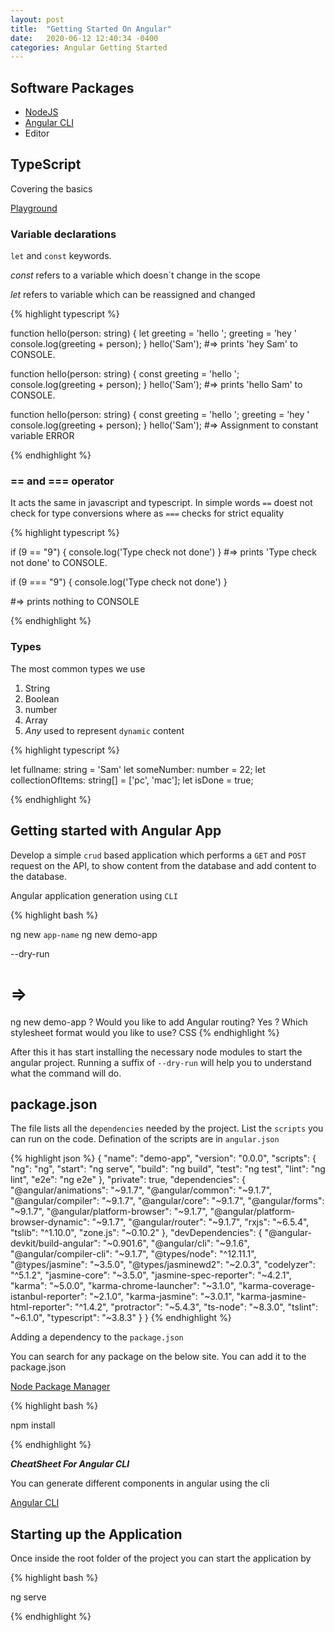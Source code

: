 ```yaml
---
layout: post
title:  "Getting Started On Angular"
date:   2020-06-12 12:40:34 -0400
categories: Angular Getting Started
---
```



## Software Packages

* [NodeJS][nodejs-download]
* [Angular CLI][angular-cli]
* Editor

[nodejs-download]: https://nodejs.org/en/download/
[angular-cli]:https://angular.io/cli

## TypeScript

Covering the basics

[Playground][online-playground]

[online-playground]: https://www.typescriptlang.org/play/index.html

### Variable declarations

`let` and `const` keywords.

*const* refers to a variable which doesn`t change in the scope

*let* refers to variable which can be reassigned and changed

{% highlight typescript %}

function hello(person: string) {
    let greeting = 'hello ';
    greeting = 'hey '
    console.log(greeting + person);
}
hello('Sam');
#=> prints 'hey Sam' to CONSOLE.

function hello(person: string) {
    const greeting = 'hello ';
    console.log(greeting + person);
}
hello('Sam');
#=> prints 'hello Sam' to CONSOLE.

function hello(person: string) {
    const greeting = 'hello ';
    greeting = 'hey '
    console.log(greeting + person);
}
hello('Sam');
#=> Assignment to constant variable ERROR

{% endhighlight %}

### == and === operator

It acts the same in javascript and typescript. In simple words `==` doest not check for type conversions where as `===` checks for strict equality

{% highlight typescript %}

if (9 == "9") {
    console.log('Type check not done')
}
#=> prints 'Type check not done' to CONSOLE.

if (9 === "9") {
    console.log('Type check not done')
} 

#=> prints nothing to CONSOLE

{% endhighlight %}

### Types

The most common types we use

1. String
2. Boolean
3. number
4. Array
5. _Any_ used to represent `dynamic` content

{% highlight typescript %}

let fullname: string = 'Sam'
let someNumber: number = 22;
let collectionOfItems: string[]  = ['pc', 'mac'];
let isDone = true;


{% endhighlight %}

## Getting started with Angular App

Develop a simple `crud`  based application which performs a `GET` and `POST` request on the API, to show content from the database and add content to the database.

Angular application generation using `CLI`

{% highlight bash %}

ng new `app-name`
ng new demo-app 

--dry-run

# =>
ng new demo-app
? Would you like to add Angular routing? Yes
? Which stylesheet format would you like to use? CSS
{% endhighlight %}

After this it has start installing the necessary node modules to start the angular project. Running a suffix of `--dry-run` will help you to understand what the command will do.

## package.json

The file lists all the `dependencies` needed by the project. List the `scripts` you can run on the code. Defination of the scripts are in `angular.json`

{% highlight json %}
{
  "name": "demo-app",
  "version": "0.0.0",
  "scripts": {
    "ng": "ng",
    "start": "ng serve",
    "build": "ng build",
    "test": "ng test",
    "lint": "ng lint",
    "e2e": "ng e2e"
  },
  "private": true,
  "dependencies": {
    "@angular/animations": "~9.1.7",
    "@angular/common": "~9.1.7",
    "@angular/compiler": "~9.1.7",
    "@angular/core": "~9.1.7",
    "@angular/forms": "~9.1.7",
    "@angular/platform-browser": "~9.1.7",
    "@angular/platform-browser-dynamic": "~9.1.7",
    "@angular/router": "~9.1.7",
    "rxjs": "~6.5.4",
    "tslib": "^1.10.0",
    "zone.js": "~0.10.2"
  },
  "devDependencies": {
    "@angular-devkit/build-angular": "~0.901.6",
    "@angular/cli": "~9.1.6",
    "@angular/compiler-cli": "~9.1.7",
    "@types/node": "^12.11.1",
    "@types/jasmine": "~3.5.0",
    "@types/jasminewd2": "~2.0.3",
    "codelyzer": "^5.1.2",
    "jasmine-core": "~3.5.0",
    "jasmine-spec-reporter": "~4.2.1",
    "karma": "~5.0.0",
    "karma-chrome-launcher": "~3.1.0",
    "karma-coverage-istanbul-reporter": "~2.1.0",
    "karma-jasmine": "~3.0.1",
    "karma-jasmine-html-reporter": "^1.4.2",
    "protractor": "~5.4.3",
    "ts-node": "~8.3.0",
    "tslint": "~6.1.0",
    "typescript": "~3.8.3"
  }
}
{% endhighlight %}

Adding a dependency to the `package.json`

You can search for any package on the below site. You can add it to the package.json

[Node Package Manager][npm]

[npm]: https://www.npmjs.com/

{% highlight bash %}

npm install

{% endhighlight %}

___CheatSheet For Angular CLI___ 

You can generate different components in angular using the cli

[Angular CLI][angular-cli-cheatsheet]

[angular-cli-cheatsheet]: https://malcoded.com/posts/angular-fundamentals-cli/

## Starting up the Application

Once inside the root folder of the project you can start the application by 


{% highlight bash %}

ng serve

{% endhighlight %}